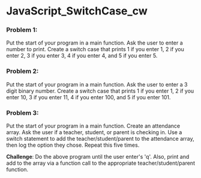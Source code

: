 # JavaScript_SwitchCase_cw

### Problem 1:
Put the start of your program in a main function. Ask the user to enter a number to print. Create a switch case that prints 1 if you enter 1, 2 if you enter 2, 3 if you enter 3, 4 if you enter 4, and 5 if you enter 5.

### Problem 2:
Put the start of your program in a main function. Ask the user to enter a 3 digit binary number. Create a switch case that prints 1 if you enter 1, 2 if you enter 10, 3 if you enter 11, 4 if you enter 100, and 5 if you enter 101.

### Problem 3:
Put the start of your program in a main function. Create an attendance array. Ask the user if a teacher, student, or parent is checking in. Use a switch statement to add the teacher/student/parent to the attendance array, then log the option they chose. Repeat this five times.

<strong>Challenge</strong>: Do the above program until the user enter's 'q'. Also, print and add to the array via a function call to the appropriate teacher/student/parent function.

